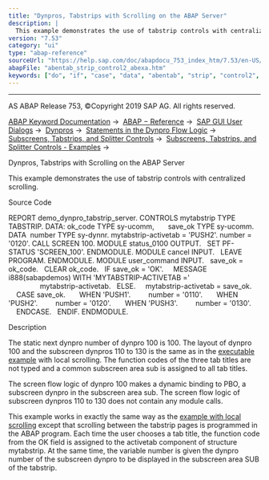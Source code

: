 ```yaml
---
title: "Dynpros, Tabstrips with Scrolling on the ABAP Server"
description: |
  This example demonstrates the use of tabstrip controls with centralized scrolling. Source Code REPORT demo_dynpro_tabstrip_server. CONTROLS mytabstrip TYPE TABSTRIP. DATA: ok_code TYPE sy-ucomm, save_ok TYPE sy-ucomm. DATA  number TYPE sy-dynnr. mytabstrip-activetab = 'PUSH2'. number = '0120'.
version: "7.53"
category: "ui"
type: "abap-reference"
sourceUrl: "https://help.sap.com/doc/abapdocu_753_index_htm/7.53/en-US/abentab_strip_control2_abexa.htm"
abapFile: "abentab_strip_control2_abexa.htm"
keywords: ["do", "if", "case", "data", "abentab", "strip", "control2", "abexa"]
---
```


* * *

AS ABAP Release 753, ©Copyright 2019 SAP AG. All rights reserved.

[ABAP Keyword Documentation](https://help.sap.com/doc/abapdocu_753_index_htm/7.53/en-US/abenabap.htm) →  [ABAP − Reference](https://help.sap.com/doc/abapdocu_753_index_htm/7.53/en-US/abenabap_reference.htm) →  [SAP GUI User Dialogs](https://help.sap.com/doc/abapdocu_753_index_htm/7.53/en-US/abenabap_screens.htm) →  [Dynpros](https://help.sap.com/doc/abapdocu_753_index_htm/7.53/en-US/abenabap_dynpros.htm) →  [Statements in the Dynpro Flow Logic](https://help.sap.com/doc/abapdocu_753_index_htm/7.53/en-US/abenabap_dynpros_dynpro_statements.htm) →  [Subscreens, Tabstrips, and Splitter Controls](https://help.sap.com/doc/abapdocu_753_index_htm/7.53/en-US/abendynp_subscreens.htm) →  [Subscreens, Tabstrips, and Splitter Controls - Examples](https://help.sap.com/doc/abapdocu_753_index_htm/7.53/en-US/abentab_strip_control_abexas.htm) → 

Dynpros, Tabstrips with Scrolling on the ABAP Server

This example demonstrates the use of tabstrip controls with centralized scrolling.

Source Code

REPORT demo\_dynpro\_tabstrip\_server.
CONTROLS mytabstrip TYPE TABSTRIP.
DATA: ok\_code TYPE sy-ucomm,
      save\_ok TYPE sy-ucomm.
DATA  number TYPE sy-dynnr.
mytabstrip-activetab = 'PUSH2'.
number = '0120'.
CALL SCREEN 100.
MODULE status\_0100 OUTPUT.
  SET PF-STATUS 'SCREEN\_100'.
ENDMODULE.
MODULE cancel INPUT.
  LEAVE PROGRAM.
ENDMODULE.
MODULE user\_command INPUT.
  save\_ok = ok\_code.
  CLEAR ok\_code.
  IF save\_ok = 'OK'.
    MESSAGE i888(sabapdemos) WITH 'MYTABSTRIP-ACTIVETAB ='
                                  mytabstrip-activetab.
  ELSE.
    mytabstrip-activetab = save\_ok.
    CASE save\_ok.
      WHEN 'PUSH1'.
        number = '0110'.
      WHEN 'PUSH2'.
        number = '0120'.
      WHEN 'PUSH3'.
        number = '0130'.
    ENDCASE.
  ENDIF.
ENDMODULE.

Description

The static next dynpro number of dynpro 100 is 100. The layout of dynpro 100 and the subscreen dynpros 110 to 130 is the same as in the [executable example](https://help.sap.com/doc/abapdocu_753_index_htm/7.53/en-US/abentab_strip_control1_abexa.htm) with local scrolling. The function codes of the three tab titles are not typed and a common subscreen area sub is assigned to all tab titles.

The screen flow logic of dynpro 100 makes a dynamic binding to PBO, a subscreen dynpro in the subscreen area sub. The screen flow logic of subscreen dynpros 110 to 130 does not contain any module calls.

This example works in exactly the same way as the [example with local scrolling](https://help.sap.com/doc/abapdocu_753_index_htm/7.53/en-US/abentab_strip_control1_abexa.htm) except that scrolling between the tabstrip pages is programmed in the ABAP program. Each time the user chooses a tab title, the function code from the OK field is assigned to the activetab component of structure mytabstrip. At the same time, the variable number is given the dynpro number of the subscreen dynpro to be displayed in the subscreen area SUB of the tabstrip.